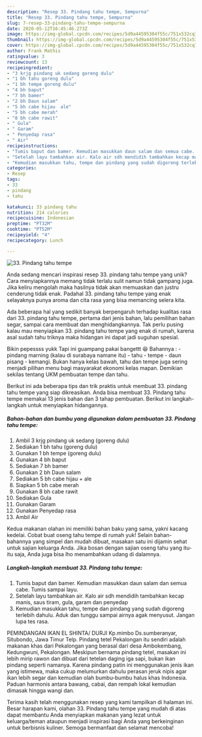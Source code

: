 ```yaml
---
description: "Resep 33. Pindang tahu tempe, Sempurna"
title: "Resep 33. Pindang tahu tempe, Sempurna"
slug: 7-resep-33-pindang-tahu-tempe-sempurna
date: 2020-05-12T16:45:46.273Z
image: https://img-global.cpcdn.com/recipes/5d9a44595304f55c/751x532cq70/33-pindang-tahu-tempe-foto-resep-utama.jpg
thumbnail: https://img-global.cpcdn.com/recipes/5d9a44595304f55c/751x532cq70/33-pindang-tahu-tempe-foto-resep-utama.jpg
cover: https://img-global.cpcdn.com/recipes/5d9a44595304f55c/751x532cq70/33-pindang-tahu-tempe-foto-resep-utama.jpg
author: Frank Mathis
ratingvalue: 3
reviewcount: 13
recipeingredient:
- "3 krjg pindang uk sedang goreng dulu"
- "1 bh tahu goreng dulu"
- "1 bh tempe goreng dulu"
- "4 bh baput"
- "7 bh bamer"
- "2 bh Daun salam"
- "5 bh cabe hijau  ale"
- "5 bh cabe merah"
- "8 bh cabe rawit"
- " Gula"
- " Garam"
- " Penyedap rasa"
- " Air"
recipeinstructions:
- "Tumis baput dan bamer. Kemudian masukkan daun salam dan semua cabe. Tumis sampai layu."
- "Setelah layu tambahkan air. Kalo air sdh mendidih tambahkan kecap manis, saus tiram, gula, garam dan penyedap"
- "Kemudian masukkan tahu, tempe dan pindang yang sudah digoreng terlebih dahulu. Aduk dan tunggu sampai airnya agak menyusut. Jangan lupa tes rasa."
categories:
- Resep
tags:
- 33
- pindang
- tahu

katakunci: 33 pindang tahu 
nutrition: 214 calories
recipecuisine: Indonesian
preptime: "PT32M"
cooktime: "PT52M"
recipeyield: "4"
recipecategory: Lunch

---
```



![33. Pindang tahu tempe](https://img-global.cpcdn.com/recipes/5d9a44595304f55c/751x532cq70/33-pindang-tahu-tempe-foto-resep-utama.jpg)

Anda sedang mencari inspirasi resep 33. pindang tahu tempe yang unik? Cara menyiapkannya memang tidak terlalu sulit namun tidak gampang juga. Jika keliru mengolah maka hasilnya tidak akan memuaskan dan justru cenderung tidak enak. Padahal 33. pindang tahu tempe yang enak selayaknya punya aroma dan cita rasa yang bisa memancing selera kita.

Ada beberapa hal yang sedikit banyak berpengaruh terhadap kualitas rasa dari 33. pindang tahu tempe, pertama dari jenis bahan, lalu pemilihan bahan segar, sampai cara membuat dan menghidangkannya. Tak perlu pusing kalau mau menyiapkan 33. pindang tahu tempe yang enak di rumah, karena asal sudah tahu triknya maka hidangan ini dapat jadi suguhan spesial.

Bikin pepessss yukk Tapi ini guampang pakai bangettt 😆 Bahannya : - pindang marning (kalau di surabaya namane itu) - tahu - tempe - daun pisang - kemangi. Bukan hanya kelas bawah, tahu dan tempe juga sering menjadi pilihan menu bagi masyarakat ekonomi kelas mapan. Demikian sekilas tentang UKM pembuatan tempe dan tahu.


Berikut ini ada beberapa tips dan trik praktis untuk membuat 33. pindang tahu tempe yang siap dikreasikan. Anda bisa membuat 33. Pindang tahu tempe memakai 13 jenis bahan dan 3 tahap pembuatan. Berikut ini langkah-langkah untuk menyiapkan hidangannya.

<!--inarticleads1-->

##### Bahan-bahan dan bumbu yang digunakan dalam pembuatan 33. Pindang tahu tempe:

1. Ambil 3 krjg pindang uk sedang (goreng dulu)
1. Sediakan 1 bh tahu (goreng dulu)
1. Gunakan 1 bh tempe (goreng dulu)
1. Gunakan 4 bh baput
1. Sediakan 7 bh bamer
1. Gunakan 2 bh Daun salam
1. Sediakan 5 bh cabe hijau + ale
1. Siapkan 5 bh cabe merah
1. Gunakan 8 bh cabe rawit
1. Sediakan  Gula
1. Gunakan  Garam
1. Gunakan  Penyedap rasa
1. Ambil  Air


Kedua makanan olahan ini memiliki bahan baku yang sama, yakni kacang kedelai. Cobat buat oseng tahu tempe di rumah yuk! Selain bahan-bahannya yang simpel dan mudah dibuat, masakan satu ini dijamin sehat untuk sajian keluarga Anda. Jika bosan dengan sajian oseng tahu yang itu-itu saja, Anda juga bisa lho menambahkan udang di dalamnya. 

<!--inarticleads2-->

##### Langkah-langkah membuat 33. Pindang tahu tempe:

1. Tumis baput dan bamer. Kemudian masukkan daun salam dan semua cabe. Tumis sampai layu.
1. Setelah layu tambahkan air. Kalo air sdh mendidih tambahkan kecap manis, saus tiram, gula, garam dan penyedap
1. Kemudian masukkan tahu, tempe dan pindang yang sudah digoreng terlebih dahulu. Aduk dan tunggu sampai airnya agak menyusut. Jangan lupa tes rasa.


PEMINDANGAN IKAN EL SHINTA/ DURJI Kp.mimbo Ds.sumberanyar, Situbondo, Jawa Timur Telp. Pindang tetel Pekalongan itu sendiri adalah makanan khas dari Pekalongan yang berasal dari desa Ambokembang, Kedungwuni, Pekalongan. Meskipun bernama pindang tetel, masakan ini lebih mirip rawon dan dibuat dari tetelan daging iga sapi, bukan ikan pindang seperti namanya. Karena pindang patin ini menggunakan jenis ikan yang istimewa, maka cukup melumurkan dahulu perasan jeruk nipis agar ikan lebih segar dan kemudian olah bumbu-bumbu halus khas Indonesia. Paduan harmonis antara bawang, cabai, dan rempah lokal kemudian dimasak hingga wangi dan. 

Terima kasih telah menggunakan resep yang kami tampilkan di halaman ini. Besar harapan kami, olahan 33. Pindang tahu tempe yang mudah di atas dapat membantu Anda menyiapkan makanan yang lezat untuk keluarga/teman ataupun menjadi inspirasi bagi Anda yang berkeinginan untuk berbisnis kuliner. Semoga bermanfaat dan selamat mencoba!
